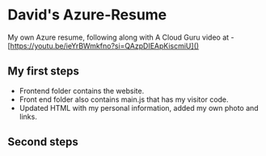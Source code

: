 # David's Azure-Resume
My own Azure resume, following along with A Cloud Guru video at -  [https://youtu.be/ieYrBWmkfno?si=QAzpDIEApKiscmiU]()

## My first steps 

- Frontend folder contains the website.
- Front end folder also contains main.js that has my visitor code.
- Updated HTML with my personal information, added my own photo and links.

## Second steps
